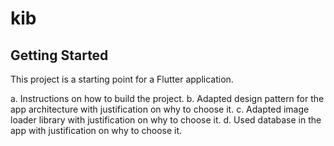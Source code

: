 # kib

## Getting Started

This project is a starting point for a Flutter application.

a. Instructions on how to build the project.
b. Adapted design pattern for the app architecture with justification on why to
choose it.
c. Adapted image loader library with justification on why to choose it.
d. Used database in the app with justification on why to choose it.
